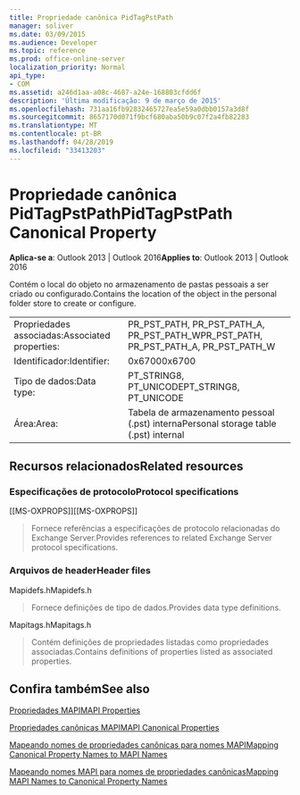 ```yaml
---
title: Propriedade canônica PidTagPstPath
manager: soliver
ms.date: 03/09/2015
ms.audience: Developer
ms.topic: reference
ms.prod: office-online-server
localization_priority: Normal
api_type:
- COM
ms.assetid: a246d1aa-a08c-4687-a24e-168803cfdd6f
description: 'Última modificação: 9 de março de 2015'
ms.openlocfilehash: 731aa16fb92832465727ea5e59a0dbb0157a3d8f
ms.sourcegitcommit: 8657170d071f9bcf680aba50b9c07f2a4fb82283
ms.translationtype: MT
ms.contentlocale: pt-BR
ms.lasthandoff: 04/28/2019
ms.locfileid: "33413203"
---
```

# <a name="pidtagpstpath-canonical-property"></a><span data-ttu-id="17037-103">Propriedade canônica PidTagPstPath</span><span class="sxs-lookup"><span data-stu-id="17037-103">PidTagPstPath Canonical Property</span></span>

  
  
<span data-ttu-id="17037-104">**Aplica-se a**: Outlook 2013 | Outlook 2016</span><span class="sxs-lookup"><span data-stu-id="17037-104">**Applies to**: Outlook 2013 | Outlook 2016</span></span> 
  
<span data-ttu-id="17037-105">Contém o local do objeto no armazenamento de pastas pessoais a ser criado ou configurado.</span><span class="sxs-lookup"><span data-stu-id="17037-105">Contains the location of the object in the personal folder store to create or configure.</span></span>
  
|||
|:-----|:-----|
|<span data-ttu-id="17037-106">Propriedades associadas:</span><span class="sxs-lookup"><span data-stu-id="17037-106">Associated properties:</span></span>  <br/> |<span data-ttu-id="17037-107">PR_PST_PATH, PR_PST_PATH_A, PR_PST_PATH_W</span><span class="sxs-lookup"><span data-stu-id="17037-107">PR_PST_PATH, PR_PST_PATH_A, PR_PST_PATH_W</span></span>  <br/> |
|<span data-ttu-id="17037-108">Identificador:</span><span class="sxs-lookup"><span data-stu-id="17037-108">Identifier:</span></span>  <br/> |<span data-ttu-id="17037-109">0x6700</span><span class="sxs-lookup"><span data-stu-id="17037-109">0x6700</span></span>  <br/> |
|<span data-ttu-id="17037-110">Tipo de dados:</span><span class="sxs-lookup"><span data-stu-id="17037-110">Data type:</span></span>  <br/> |<span data-ttu-id="17037-111">PT_STRING8, PT_UNICODE</span><span class="sxs-lookup"><span data-stu-id="17037-111">PT_STRING8, PT_UNICODE</span></span>  <br/> |
|<span data-ttu-id="17037-112">Área:</span><span class="sxs-lookup"><span data-stu-id="17037-112">Area:</span></span>  <br/> |<span data-ttu-id="17037-113">Tabela de armazenamento pessoal (.pst) interna</span><span class="sxs-lookup"><span data-stu-id="17037-113">Personal storage table (.pst) internal</span></span>  <br/> |
   
## <a name="related-resources"></a><span data-ttu-id="17037-114">Recursos relacionados</span><span class="sxs-lookup"><span data-stu-id="17037-114">Related resources</span></span>

### <a name="protocol-specifications"></a><span data-ttu-id="17037-115">Especificações de protocolo</span><span class="sxs-lookup"><span data-stu-id="17037-115">Protocol specifications</span></span>

<span data-ttu-id="17037-116">[[MS-OXPROPS]]</span><span class="sxs-lookup"><span data-stu-id="17037-116">[[MS-OXPROPS]]</span></span> 
  
> <span data-ttu-id="17037-117">Fornece referências a especificações de protocolo relacionadas do Exchange Server.</span><span class="sxs-lookup"><span data-stu-id="17037-117">Provides references to related Exchange Server protocol specifications.</span></span>
    
### <a name="header-files"></a><span data-ttu-id="17037-118">Arquivos de header</span><span class="sxs-lookup"><span data-stu-id="17037-118">Header files</span></span>

<span data-ttu-id="17037-119">Mapidefs.h</span><span class="sxs-lookup"><span data-stu-id="17037-119">Mapidefs.h</span></span>
  
> <span data-ttu-id="17037-120">Fornece definições de tipo de dados.</span><span class="sxs-lookup"><span data-stu-id="17037-120">Provides data type definitions.</span></span>
    
<span data-ttu-id="17037-121">Mapitags.h</span><span class="sxs-lookup"><span data-stu-id="17037-121">Mapitags.h</span></span>
  
> <span data-ttu-id="17037-122">Contém definições de propriedades listadas como propriedades associadas.</span><span class="sxs-lookup"><span data-stu-id="17037-122">Contains definitions of properties listed as associated properties.</span></span>
    
## <a name="see-also"></a><span data-ttu-id="17037-123">Confira também</span><span class="sxs-lookup"><span data-stu-id="17037-123">See also</span></span>



[<span data-ttu-id="17037-124">Propriedades MAPI</span><span class="sxs-lookup"><span data-stu-id="17037-124">MAPI Properties</span></span>](mapi-properties.md)
  
[<span data-ttu-id="17037-125">Propriedades canônicas MAPI</span><span class="sxs-lookup"><span data-stu-id="17037-125">MAPI Canonical Properties</span></span>](mapi-canonical-properties.md)
  
[<span data-ttu-id="17037-126">Mapeando nomes de propriedades canônicas para nomes MAPI</span><span class="sxs-lookup"><span data-stu-id="17037-126">Mapping Canonical Property Names to MAPI Names</span></span>](mapping-canonical-property-names-to-mapi-names.md)
  
[<span data-ttu-id="17037-127">Mapeando nomes MAPI para nomes de propriedades canônicas</span><span class="sxs-lookup"><span data-stu-id="17037-127">Mapping MAPI Names to Canonical Property Names</span></span>](mapping-mapi-names-to-canonical-property-names.md)

